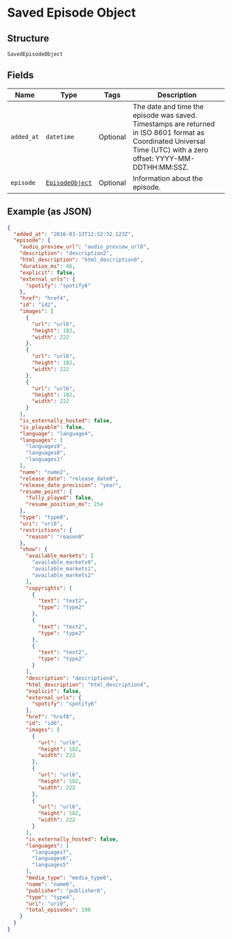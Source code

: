 
# Saved Episode Object

## Structure

`SavedEpisodeObject`

## Fields

| Name | Type | Tags | Description |
|  --- | --- | --- | --- |
| `added_at` | `datetime` | Optional | The date and time the episode was saved.<br>Timestamps are returned in ISO 8601 format as Coordinated Universal Time (UTC) with a zero offset: YYYY-MM-DDTHH:MM:SSZ. |
| `episode` | [`EpisodeObject`](../../doc/models/episode-object.md) | Optional | Information about the episode. |

## Example (as JSON)

```json
{
  "added_at": "2016-03-13T12:52:32.123Z",
  "episode": {
    "audio_preview_url": "audio_preview_url8",
    "description": "description2",
    "html_description": "html_description8",
    "duration_ms": 46,
    "explicit": false,
    "external_urls": {
      "spotify": "spotify6"
    },
    "href": "href4",
    "id": "id2",
    "images": [
      {
        "url": "url6",
        "height": 182,
        "width": 222
      },
      {
        "url": "url6",
        "height": 182,
        "width": 222
      },
      {
        "url": "url6",
        "height": 182,
        "width": 222
      }
    ],
    "is_externally_hosted": false,
    "is_playable": false,
    "language": "language4",
    "languages": [
      "languages9",
      "languages0",
      "languages1"
    ],
    "name": "name2",
    "release_date": "release_date0",
    "release_date_precision": "year",
    "resume_point": {
      "fully_played": false,
      "resume_position_ms": 254
    },
    "type": "type8",
    "uri": "uri6",
    "restrictions": {
      "reason": "reason0"
    },
    "show": {
      "available_markets": [
        "available_markets0",
        "available_markets1",
        "available_markets2"
      ],
      "copyrights": [
        {
          "text": "text2",
          "type": "type2"
        },
        {
          "text": "text2",
          "type": "type2"
        },
        {
          "text": "text2",
          "type": "type2"
        }
      ],
      "description": "description4",
      "html_description": "html_description4",
      "explicit": false,
      "external_urls": {
        "spotify": "spotify6"
      },
      "href": "href8",
      "id": "id6",
      "images": [
        {
          "url": "url6",
          "height": 182,
          "width": 222
        },
        {
          "url": "url6",
          "height": 182,
          "width": 222
        },
        {
          "url": "url6",
          "height": 182,
          "width": 222
        }
      ],
      "is_externally_hosted": false,
      "languages": [
        "languages7",
        "languages6",
        "languages5"
      ],
      "media_type": "media_type6",
      "name": "name6",
      "publisher": "publisher6",
      "type": "type4",
      "uri": "uri0",
      "total_episodes": 198
    }
  }
}
```

